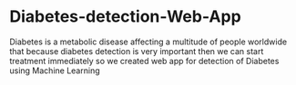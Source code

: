 # Diabetes-detection-Web-App
Diabetes is a metabolic disease affecting a multitude of people worldwide that because diabetes detection is very important then we can start treatment immediately so we created web app for detection of Diabetes using Machine Learning
